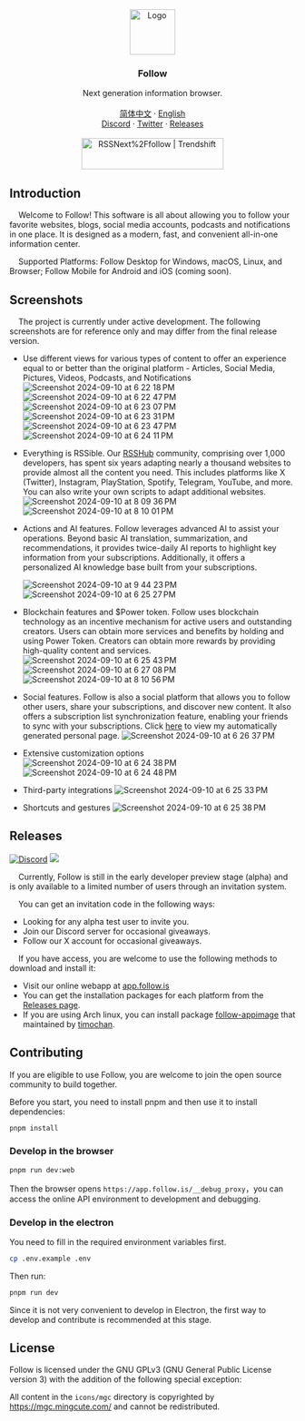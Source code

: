 <div align="center">
  <a href="https://github.com/RSSNext/Follow">
    <img src="https://github.com/RSSNext/follow/assets/41265413/c6c02ad5-cddc-46f5-8420-a47afe1c82fe" alt="Logo" width="80" height="80">
  </a>

  <h3>Follow</h3>

  <p>
    Next generation information browser.
    <br />
    <br />
    <a href="README.zh-cn.md"><u>简体中文</u></a>
    ·
    <a href="README.md"><u>English</u></a>
    <br />
    <a href="https://discord.gg/xHCVQZ6wmZ">Discord</a>
    ·
    <a href="https://x.com/intent/follow?screen_name=follow_app_">Twitter</a>
    ·
    <a href="https://github.com/RSSNext/Follow/releases">Releases</a>
    <br />
    <br />
    <a href="https://trendshift.io/repositories/9938" target="_blank"><img src="https://trendshift.io/api/badge/repositories/9938" alt="RSSNext%2Ffollow | Trendshift" style="width: 250px; height: 55px;" width="250" height="55"/></a>
  </p>
</div>

## Introduction

&nbsp;&nbsp;&nbsp;&nbsp;Welcome to Follow! This software is all about allowing you to follow your favorite websites, blogs, social media accounts, podcasts and notifications in one place. It is designed as a modern, fast, and convenient all-in-one information center.

&nbsp;&nbsp;&nbsp;&nbsp;Supported Platforms: Follow Desktop for Windows, macOS, Linux, and Browser; Follow Mobile for Android and iOS (coming soon).

## Screenshots

&nbsp;&nbsp;&nbsp;&nbsp;The project is currently under active development. The following screenshots are for reference only and may differ from the final release version.

- Use different views for various types of content to offer an experience equal to or better than the original platform - Articles, Social Media, Pictures, Videos, Podcasts, and Notifications
  ![Screenshot 2024-09-10 at 6 22 18 PM](https://github.com/user-attachments/assets/1958ec70-1916-47c5-82d0-3bd8e43f3a26)
  ![Screenshot 2024-09-10 at 6 22 47 PM](https://github.com/user-attachments/assets/1d0c3ed7-3da5-45e6-a264-399e8ea4071b)
  ![Screenshot 2024-09-10 at 6 23 07 PM](https://github.com/user-attachments/assets/d21d54be-c343-4ac6-99f0-90c1e410245a)
  ![Screenshot 2024-09-10 at 6 23 31 PM](https://github.com/user-attachments/assets/1781f368-8375-4b50-a66c-c8d8340f3ffb)
  ![Screenshot 2024-09-10 at 6 23 47 PM](https://github.com/user-attachments/assets/6ccfeada-dbc3-4c76-8ca2-5dcac8c06804)
  ![Screenshot 2024-09-10 at 6 24 11 PM](https://github.com/user-attachments/assets/f723d62a-1be7-48b1-a42c-83960af133be)

- Everything is RSSible. Our [RSSHub](https://github.com/DIYgod/RSSHub) community, comprising over 1,000 developers, has spent six years adapting nearly a thousand websites to provide almost all the content you need. This includes platforms like X (Twitter), Instagram, PlayStation, Spotify, Telegram, YouTube, and more. You can also write your own scripts to adapt additional websites.
  ![Screenshot 2024-09-10 at 8 09 36 PM](https://github.com/user-attachments/assets/5bd445f3-e005-4273-b892-7b29212970e2)
  ![Screenshot 2024-09-10 at 8 10 01 PM](https://github.com/user-attachments/assets/25fbc9d2-ea10-4477-a4e9-1732f59fcb57)

- Actions and AI features. Follow leverages advanced AI to assist your operations. Beyond basic AI translation, summarization, and recommendations, it provides twice-daily AI reports to highlight key information from your subscriptions. Additionally, it offers a personalized AI knowledge base built from your subscriptions.

  ![Screenshot 2024-09-10 at 9 44 23 PM](https://github.com/user-attachments/assets/1801f1ba-e57f-4daf-8120-32631b0bdc2c)
  ![Screenshot 2024-09-10 at 6 25 27 PM](https://github.com/user-attachments/assets/ddd14398-f735-433c-91cb-a2898ddf2098)

- Blockchain features and $Power token. Follow uses blockchain technology as an incentive mechanism for active users and outstanding creators. Users can obtain more services and benefits by holding and using Power Token. Creators can obtain more rewards by providing high-quality content and services.
  ![Screenshot 2024-09-10 at 6 25 43 PM](https://github.com/user-attachments/assets/351ac415-d94e-4d5a-af42-37656c3e535c)
  ![Screenshot 2024-09-10 at 6 27 08 PM](https://github.com/user-attachments/assets/82d71c46-c039-41b9-b3cd-5ad078ff14a5)
  ![Screenshot 2024-09-10 at 8 10 56 PM](https://github.com/user-attachments/assets/2424dfd4-59a6-4dad-8eb7-8db61a711b45)

- Social features. Follow is also a social platform that allows you to follow other users, share your subscriptions, and discover new content. It also offers a subscription list synchronization feature, enabling your friends to sync with your subscriptions. Click [here](https://app.follow.is/profile/54728159538884608) to view my automatically generated personal page.
  ![Screenshot 2024-09-10 at 6 26 37 PM](https://github.com/user-attachments/assets/b636fd6d-0fcb-436b-8856-f7a965dba12d)

- Extensive customization options
  ![Screenshot 2024-09-10 at 6 24 38 PM](https://github.com/user-attachments/assets/53ff78cd-02d0-4eeb-a10f-40ae21d85912)
  ![Screenshot 2024-09-10 at 6 24 48 PM](https://github.com/user-attachments/assets/64bf2e9e-d9fe-4a90-bb3d-975ddb3e6558)

- Third-party integrations
  ![Screenshot 2024-09-10 at 6 25 33 PM](https://github.com/user-attachments/assets/ea86fdbd-4b53-47ae-8bc5-d9a382ef07b5)

- Shortcuts and gestures
  ![Screenshot 2024-09-10 at 6 25 38 PM](https://github.com/user-attachments/assets/43116bea-47b9-4c17-bc4f-92fb101a37a5)

## Releases

[![Discord](https://img.shields.io/discord/1243823539426033696?logo=discord&label=Discord&style=flat-square&color=5865F2)](https://discord.gg/xHCVQZ6wmZ) [![](https://img.shields.io/badge/any_text-Follow-blue?color=2CA5E0&label=_&logo=x&cacheSeconds=3600&style=flat-square)](https://x.com/intent/follow?screen_name=follow_app_)

&nbsp;&nbsp;&nbsp;&nbsp;Currently, Follow is still in the early developer preview stage (alpha) and is only available to a limited number of users through an invitation system.

&nbsp;&nbsp;&nbsp;&nbsp;You can get an invitation code in the following ways:

- Looking for any alpha test user to invite you.
- Join our Discord server for occasional giveaways.
- Follow our X account for occasional giveaways.

&nbsp;&nbsp;&nbsp;&nbsp;If you have access, you are welcome to use the following methods to download and install it:

- Visit our online webapp at [app.follow.is](https://app.follow.is)
- You can get the installation packages for each platform from the [Releases page](https://github.com/RSSNext/Follow/releases).
- If you are using Arch linux, you can install package [follow-appimage](https://aur.archlinux.org/packages/follow-appimage) that maintained by [timochan](https://github.com/ttimochan).

## Contributing

If you are eligible to use Follow, you are welcome to join the open source community to build together.

Before you start, you need to install pnpm and then use it to install dependencies:

```sh
pnpm install
```

### Develop in the browser

```sh
pnpm run dev:web
```

Then the browser opens `https://app.follow.is/__debug_proxy`，you can access the online API environment to development and debugging.

### Develop in the electron

You need to fill in the required environment variables first.

```sh
cp .env.example .env
```

Then run:

```sh
pnpm run dev
```

Since it is not very convenient to develop in Electron, the first way to develop and contribute is recommended at this stage.

## License

Follow is licensed under the GNU GPLv3 (GNU General Public License version 3) with the addition of the following special exception:

All content in the `icons/mgc` directory is copyrighted by https://mgc.mingcute.com/ and cannot be redistributed.
